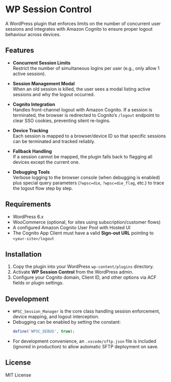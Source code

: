 # WP Session Control

A WordPress plugin that enforces limits on the number of concurrent user sessions and integrates with Amazon Cognito to ensure proper logout behaviour across devices.

## Features

- **Concurrent Session Limits**  
  Restrict the number of simultaneous logins per user (e.g., only allow 1 active session).

- **Session Management Modal**  
  When an old session is killed, the user sees a modal listing active sessions and why the logout occurred.

- **Cognito Integration**  
  Handles front-channel logout with Amazon Cognito. If a session is terminated, the browser is redirected to Cognito’s `/logout` endpoint to clear SSO cookies, preventing silent re-logins.

- **Device Tracking**  
  Each session is mapped to a browser/device ID so that specific sessions can be terminated and tracked reliably.

- **Fallback Handling**  
  If a session cannot be mapped, the plugin falls back to flagging all devices except the current one.

- **Debugging Tools**  
  Verbose logging to the browser console (when debugging is enabled) plus special query parameters (`?wpsc=die`, `?wpsc=die_flag`, etc.) to trace the logout flow step by step.

## Requirements

- WordPress 6.x
- WooCommerce (optional, for sites using subscription/customer flows)
- A configured Amazon Cognito User Pool with Hosted UI
- The Cognito App Client must have a valid **Sign-out URL** pointing to `<your-site>/logout`

## Installation

1. Copy the plugin into your WordPress `wp-content/plugins` directory.
2. Activate **WP Session Control** from the WordPress admin.
3. Configure your Cognito domain, Client ID, and other options via ACF fields or plugin settings.

## Development

- `WPSC_Session_Manager` is the core class handling session enforcement, device mapping, and logout interception.
- Debugging can be enabled by setting the constant:
  ```php
  define('WPSC_DEBUG', true);
  ```
- For development convenience, an `.vscode/sftp.json` file is included (ignored in production) to allow automatic SFTP deployment on save.

## License

MIT License
